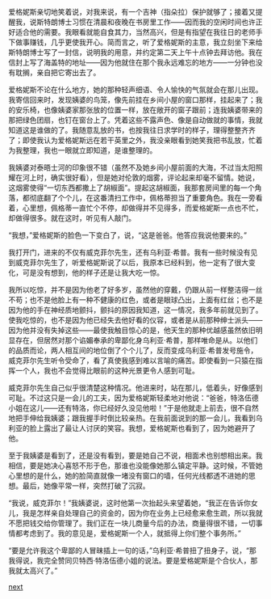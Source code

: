 
爱格妮斯亲切地笑着说，对我来说，有一个吉神（指朵拉）保护就够了；接着又提醒我，说斯特朗博士习惯在清晨和夜晚在书房里工作——因而我的空闲时间也许正好适合他的需要。我眼看就能自食其力，当然高兴，但是有指望在我往日的老师手下做事赚钱，几乎更使我开心。简而言之，听了爱格妮斯的主意，我立刻坐下来给斯特朗博士写了一封信，说明我的用意，并约定第二天上午十点钟去拜访他。我在信封上写了海盖特的地址——因为他就住在那个我永远难忘的地方——一分钟也没有耽搁，亲自把它寄出去了。

爱格妮斯不论在什么地方，她的那种轻声细语、令人愉快的气氛就会在那儿出现。我寄信回来时，发现姨婆的鸟笼，像先前挂在乡间小屋的窗口那样，挂起来了；我的安乐椅，也像姨婆家那张放的位置一样，放在敞开的窗子跟前；连我姨婆带来的那把绿色团扇，也钉在窗台上了。凭着这些不露声色、像是自动做就的事情，我就知道这是谁做的了。我随意乱放的书，也按我往日求学时的样子，理得整整齐齐了；即使我认为爱格妮斯远在若干英里之外，我没亲眼看到她笑我把书乱放，忙着为我整理，我也一眼就立即知道，是谁整理的。

我姨婆对泰晤士河的印象很不错（虽然不及她乡间小屋前面的大海，不过当太阳照耀在河上时，确实很好看），但是她对伦敦的烟雾，评论起来却毫不留情。她说，这烟雾使得“一切东西都撒上了胡椒面”。提起这胡椒面，我那套房间里的每一个角落，都彻底翻了个个儿，在这番清扫工作中，佩格蒂担当了重要角色。我在一旁看着，心里想，佩格蒂一直忙个不停，却做得并不见得多，而爱格妮斯一点也不忙，却做得很多。就在这时，听见有人敲门。

“我想，”爱格妮斯的脸色一下变白了，说，“这是爸爸。他答应我说他要来的。”

我打开门，进来的不仅有威克菲尔先生，还有乌利亚·希普。我有一些时候没有见到威克菲尔先生了，听爱格妮斯说了以后，我原本已经料到，他一定有了很大变化，可是没有想到，他的样子还是让我大吃一惊。

我所以吃惊，并不是因为他老了好多岁，虽然他的穿戴，仍跟从前一样整洁得一丝不苟；也不是他脸上有一种不健康的红色，或者是眼球凸出，上面有红丝；也不是因为他的手在神经质地颤抖，颤抖的原因我知道，这一情况，我多年前就见到了。使我吃惊的，也不是因为他已经失去他好看的仪容，或者是从前那种绅士派头——因为他并没有失掉这些——最使我触目惊心的是，他天生的那种优越感虽然依旧明显存在，但居然对那个谄媚奉承的卑鄙化身乌利亚·希普，那样唯命是从。以他们的品质而论，两人相互间的地位倒了个个儿了，反而变成乌利亚·希普发号施令，威克菲尔先生听令受命了，看了真使我感到难以言喻的痛苦。即使看到一只猿在指挥一个人，我也不会觉得比眼前的这种光景更令人感到可耻。

威克菲尔先生自己似乎很清楚这种情况。他进来时，站在那儿，低着头，好像感到可耻。不过这只是一会儿的工夫，因为爱格妮斯轻柔地对他说：“爸爸，特洛伍德小姐在这儿——还有特洛，你已经好久没见他啦！”于是他就走上前去，很不自然地把手伸给我姨婆；跟我握手时倒比较亲热。在我前面说到的那一会儿，我看到乌利亚的脸上露出了最让人讨厌的笑容。我想，爱格妮斯也看到了，因为她避开了他。

至于我姨婆是看到了，还是没有看到，要是她自己不说，相面术也别想相出来。我相信，要是她决心喜怒不形于色，那谁也没能像她那么镇定平静。这时候，不管她心里想的是什么，她的脸简直就像一堵没有窗口的墙，任何光线都透不进她的思想。最后，她像平常一样，突然打破了沉寂。

“我说，威克菲尔！”我姨婆说，这时他第一次抬起头来望着她，“我正在告诉你女儿，我是怎样亲自处理自己的资金的，因为你在业务上已经愈来愈生疏，所以我就不愿把钱交给你管理了。我们正在一块儿商量今后的办法，商量得很不错，一切事情都考虑到了。我的意见是，爱格妮斯一个人，就抵得上你们整个事务所。”

“要是允许我这个卑鄙的人冒昧插上一句的话，”乌利亚·希普扭了扭身子，说，“那我得说，我完全赞同贝特西·特洛伍德小姐的说法。要是爱格妮斯是个合伙人，那我就太高兴了。”

[next](page458)